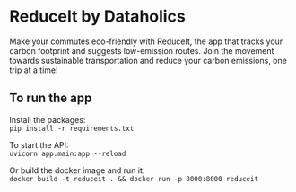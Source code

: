 # ReduceIt by Dataholics

Make your commutes eco-friendly with ReduceIt, 
the app that tracks your carbon footprint and suggests low-emission routes. 
Join the movement towards sustainable transportation and reduce your carbon emissions, 
one trip at a time!


## To run the app 
Install the packages:  
`pip install -r requirements.txt`

To start the API:   
`uvicorn app.main:app --reload`

Or build the docker image and run it:   
`docker build -t reduceit . && docker run -p 8000:8000 reduceit`

